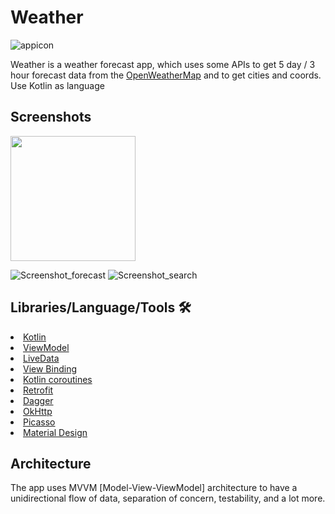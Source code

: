 # Weather

![appicon](https://user-images.githubusercontent.com/96004385/188332008-1741cb5a-f9ec-4150-9274-ab5b84a6ae90.png)

Weather is a weather forecast app, which uses some APIs to get 5 day / 3 hour forecast 
data from the [OpenWeatherMap](https://openweathermap.org/forecast5) and to get cities and coords.
Use Kotlin as language

## Screenshots

<img src="Screenshot_current_weather/https://user-images.githubusercontent.com/96004385/188333130-3ba886ac-27de-4d5a-a105-098f3e8a399f.png" width="200">

[comment]: <> (![Screenshot_current_weather]&#40;https://user-images.githubusercontent.com/96004385/188333130-3ba886ac-27de-4d5a-a105-098f3e8a399f.png&#41;)
![Screenshot_forecast](https://user-images.githubusercontent.com/96004385/188332347-bb63dedb-cdc3-446f-b24e-024686af268e.png)
![Screenshot_search](https://user-images.githubusercontent.com/96004385/188332355-690fb6b9-8245-44cd-b9ce-0db5e41a95e9.png)

## Libraries/Language/Tools 🛠

<li><a href="https://developer.android.com/kotlin">Kotlin</a></li>
<li><a href="https://developer.android.com/topic/libraries/architecture/viewmodel">ViewModel</a></li>
<li><a href="https://developer.android.com/topic/libraries/architecture/livedata">LiveData</a></li>
<li><a href="https://developer.android.com/topic/libraries/view-binding">View Binding</a></li>
<li><a href="https://developer.android.com/kotlin/coroutines">Kotlin coroutines</a></li>
<li><a href="https://square.github.io/retrofit/">Retrofit</a></li>
<li><a href="https://developer.android.com/training/dependency-injection/dagger-basics">Dagger</a></li>
<li><a href="https://github.com/square/okhttp">OkHttp</a></li>
<li><a href="https://github.com/square/picasso">Picasso</a></li>
<li><a href="https://material.io/develop/android/docs/getting-started/">Material Design</a></li>

## Architecture
The app uses MVVM [Model-View-ViewModel] architecture to have a unidirectional flow of data, separation of concern, testability, and a lot more.
